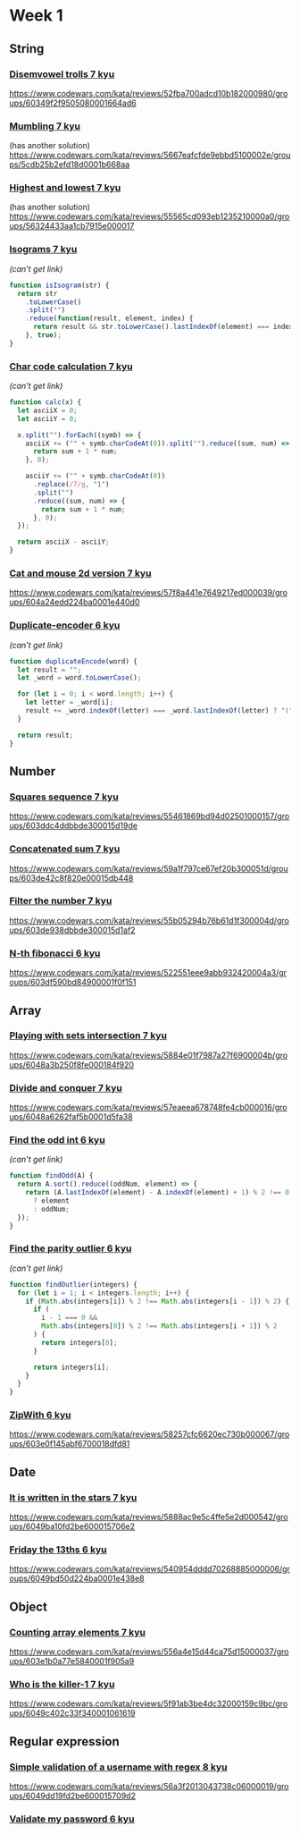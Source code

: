 # Week 1

## String

### [Disemvowel trolls 7 kyu](https://www.codewars.com/kata/disemvowel-trolls/)

https://www.codewars.com/kata/reviews/52fba700adcd10b182000980/groups/60349f2f9505080001664ad6

### [Mumbling 7 kyu](https://www.codewars.com/kata/mumbling/)

(has another solution) https://www.codewars.com/kata/reviews/5667eafcfde9ebbd5100002e/groups/5cdb25b2efd18d0001b668aa

### [Highest and lowest 7 kyu](https://www.codewars.com/kata/highest-and-lowest/)

(has another solution) https://www.codewars.com/kata/reviews/55565cd093eb1235210000a0/groups/56324433aa1cb7915e000017

### [Isograms 7 kyu](https://www.codewars.com/kata/isograms/)

_(can't get link)_

```javascript
function isIsogram(str) {
  return str
    .toLowerCase()
    .split("")
    .reduce(function(result, element, index) {
      return result && str.toLowerCase().lastIndexOf(element) === index;
    }, true);
}
```

### [Char code calculation 7 kyu](https://www.codewars.com/kata/char-code-calculation)

_(can't get link)_

```javascript
function calc(x) {
  let asciiX = 0;
  let asciiY = 0;

  x.split("").forEach((symb) => {
    asciiX += ("" + symb.charCodeAt(0)).split("").reduce((sum, num) => {
      return sum + 1 * num;
    }, 0);

    asciiY += ("" + symb.charCodeAt(0))
      .replace(/7/g, "1")
      .split("")
      .reduce((sum, num) => {
        return sum + 1 * num;
      }, 0);
  });

  return asciiX - asciiY;
}
```

### [Cat and mouse 2d version 7 kyu](https://www.codewars.com/kata/cat-and-mouse-2d-version/)

https://www.codewars.com/kata/reviews/57f8a441e7649217ed000039/groups/604a24edd224ba0001e440d0

### [Duplicate-encoder 6 kyu](https://www.codewars.com/kata/duplicate-encoder)

_(can't get link)_

```javascript
function duplicateEncode(word) {
  let result = "";
  let _word = word.toLowerCase();

  for (let i = 0; i < word.length; i++) {
    let letter = _word[i];
    result += _word.indexOf(letter) === _word.lastIndexOf(letter) ? "(" : ")";
  }

  return result;
}
```

## Number

### [Squares sequence 7 kyu](https://www.codewars.com/kata/squares-sequence)

https://www.codewars.com/kata/reviews/55461869bd94d02501000157/groups/603ddc4ddbbde300015d19de

### [Concatenated sum 7 kyu](https://www.codewars.com/kata/concatenated-sum)

https://www.codewars.com/kata/reviews/59a1f797ce67ef20b300051d/groups/603de42c8f820e00015db448

### [Filter the number 7 kyu](https://www.codewars.com/kata/filter-the-number)

https://www.codewars.com/kata/reviews/55b05294b76b61d1f300004d/groups/603de938dbbde300015d1af2

### [N-th fibonacci 6 kyu](https://www.codewars.com/kata/n-th-fibonacci)

https://www.codewars.com/kata/reviews/522551eee9abb932420004a3/groups/603df590bd84900001f0f151

## Array

### [Playing with sets intersection 7 kyu](https://www.codewars.com/kata/playing-with-sets-intersection)

https://www.codewars.com/kata/reviews/5884e01f7987a27f6900004b/groups/6048a3b250f8fe000184f920

### [Divide and conquer 7 kyu](https://www.codewars.com/kata/divide-and-conquer)

https://www.codewars.com/kata/reviews/57eaeea678748fe4cb000016/groups/6048a6262faf5b0001d5fa38

### [Find the odd int 6 kyu](https://www.codewars.com/kata/find-the-odd-int/)

_(can't get link)_

```javascript
function findOdd(A) {
  return A.sort().reduce((oddNum, element) => {
    return (A.lastIndexOf(element) - A.indexOf(element) + 1) % 2 !== 0
      ? element
      : oddNum;
  });
}
```

### [Find the parity outlier 6 kyu](https://www.codewars.com/kata/find-the-parity-outlier)

_(can't get link)_

```javascript
function findOutlier(integers) {
  for (let i = 1; i < integers.length; i++) {
    if (Math.abs(integers[i]) % 2 !== Math.abs(integers[i - 1]) % 2) {
      if (
        i - 1 === 0 &&
        Math.abs(integers[0]) % 2 !== Math.abs(integers[i + 1]) % 2
      ) {
        return integers[0];
      }

      return integers[i];
    }
  }
}
```

### [ZipWith 6 kyu](https://www.codewars.com/kata/zipwith)

https://www.codewars.com/kata/reviews/58257cfc6620ec730b000067/groups/603e0f145abf6700018dfd81

## Date

### [It is written in the stars 7 kyu](https://www.codewars.com/kata/it-is-written-in-the-stars)

https://www.codewars.com/kata/reviews/5888ac9e5c4ffe5e2d000542/groups/6049ba10fd2be600015706e2

### [Friday the 13ths 6 kyu](https://www.codewars.com/kata/friday-the-13ths)

https://www.codewars.com/kata/reviews/540954dddd70268885000006/groups/6049bd50d224ba0001e438e8

## Object

### [Counting array elements 7 kyu](https://www.codewars.com/kata/counting-array-elements)

https://www.codewars.com/kata/reviews/556a4e15d44ca75d15000037/groups/603e1b0a77e5840001f905a9

### [Who is the killer-1 7 kyu](https://www.codewars.com/kata/who-is-the-killer-1)

https://www.codewars.com/kata/reviews/5f91ab3be4dc32000159c9bc/groups/6049c402c33f340001061619

## Regular expression

### [Simple validation of a username with regex 8 kyu](https://www.codewars.com/kata/simple-validation-of-a-username-with-regex)

https://www.codewars.com/kata/reviews/56a3f2013043738c06000019/groups/6049dd19fd2be600015709d2

### [Validate my password 6 kyu](https://www.codewars.com/kata/validate-my-password)

